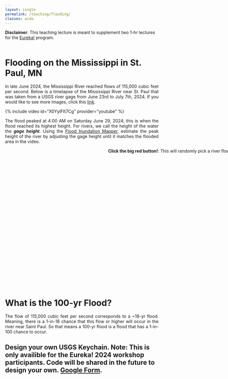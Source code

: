 ```yaml
---
layout: single
permalink: /teaching/flooding/
classes: wide
---
```


<html>
<head>
<style>
	 ul.parameters {
			 -webkit-column-count: 3;
			 -moz-column-count: 3;
			 -o-column-count: 3;
			  column-count: 3; 
			  border:2px solid #808080;
  			padding-left: 10px;
      }
	 ul.bc {
			 -webkit-column-count: 3;
			 -moz-column-count: 3;
			 -o-column-count: 3;
			  column-count: 2; 
      }
</style>
<script id="MathJax-script" async src="https://cdn.jsdelivr.net/npm/mathjax@3/es5/tex-mml-chtml.js"></script>
<script src="https://d3js.org/d3.v7.min.js"></script>
<script>
  MathJax = {
    tex: {
      inlineMath: [['$', '$']]
    }
  };
</script>

<meta name="viewport" content="width=device-width, initial-scale=1">
<style>
</style>
</head>
<body>
<b>Disclaimer</b>: This teaching lecture is meant to supplement two 1-hr lectures for the <a href="https://www.ywcampls.org/girls-inc-eureka">Eureka!</a> program.
<br>
<br>
<h1><b><span>Flooding on the Mississippi in St. Paul, MN</span></b></h1>
	<p style="text-align:justify">In late June 2024, the Mississippi River reached flows of 115,000 cubic feet per second. Below is a timelapse of the Mississippi River near St. Paul that was taken from a USGS river gage from June 23rd to July 7th, 2024. If you would like to see more images, click this <a href="https://apps.usgs.gov/hivis/camera/MN_Mississippi_River_at_St_Paul">link</a>.</p>

{% include video id="X0YyIFIt7Cg" provider="youtube" %}

<p style="text-align:justify">The flood peaked at 4:00 AM on Saturday June 29, 2024; this is when the flood reached its highest height. For rivers, we call the height of the water the <b><i>gage height</i></b>. Using the <a href="https://fim.wim.usgs.gov/fim/?site_no=05331000">Flood Inundation Mapper</a>, estimate the peak height of the river by adjusting the gage height until it matches the flooded area in the video.</p>
</body> 

<figure alt="FloodModel" style="width:1000px;height:450px"  class="align-left">
	<div id="svg-container"></div>
	<figcaption style="text-align:center"><b>Click the big red button!</b>: This will randomly pick a river flow.</figcaption>
</figure>

<h1><b><span>What is the 100-yr Flood?</span></b></h1>
	<p style="text-align:justify">The flow of 115,000 cubic feet per second corresponds to a ~18-yr flood. Meaning, there is a 1-in-18 chance that this flow or higher will occur in the river near Saint Paul. So that means a 100-yr flood is a flood that has a 1-in-100 chance to occur.</p>



<h2><b> Design your own USGS Keychain. Note: This is only availible for the Eureka! 2024 workshop participants. Code will be shared in the future to design your own.</b> <a href="https://forms.gle/pf4Fbo3AEwCjwnXq8">Google Form</a>.</h2>



</html>


<script>

    const flood_rgb = "#1f77b4"

	d3.xml("/assets/svgs/xs.svg").then(function(data) {
    const svg_node= document.getElementById("svg-container").appendChild(data.documentElement);
	
	const svg_plot = d3.select(svg_node)
    
	let previous_flow = 1;

	function click(event) {
		console.log(previous_flow)
        if (event.currentTarget.id.startsWith("BUTTON")){
			d3.select("#flood_" + previous_flow).selectAll("path")
				.style("fill", flood_rgb)
				.style("opacity", 0.0);

			var num = Math.random();
			var inv_num = 1.0 / num;
			if (inv_num > 10000){inv_num = 10000}
			var inv_num_round = Math.round(inv_num);

			var P = 10000.0 / inv_num_round;
			var P_round =  Math.round(P) / 100.;
			var H = Math.pow(((10000. + 32656.25 * Math.log10(inv_num_round)) / 156.25), 1.0 / 2.0)
			var H_round =  Math.round(H*10.) / 10.;

			d3.select("#flood_" + inv_num_round.toString()).selectAll("path")
				.style("fill", flood_rgb)
				.style("opacity", 1.0);

			d3.select("#Reccu_Val").selectAll("text")
				.text(inv_num_round.toString() + "-yr flood")
                .style("opacity",1);
			d3.select("#Proba_Val").selectAll("text")
				.text(P_round.toString() + "%")
                .style("opacity",1);
			d3.select("#Stage_Val").selectAll("text")
				.text(H_round.toString() + " ft")
                .style("opacity",1);


			previous_flow = inv_num_round.toString();
		}
    }

	svg_plot.selectAll("g")
		.on("click", (event) => click(event))

	}).catch(function(error) {
    console.error(error);
	});


</script>


